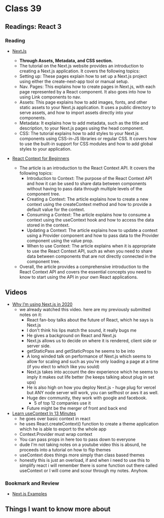 # Class 39

## Readings: React 3

### Reading

- [NextJs](https://nextjs.org/learn/basics/getting-started)
  - **Through Assets, Metadata, and CSS section.**
  - The tutorial on the Next.js website provides an introduction to creating a Next.js application. It covers the following topics:
  - Setting up: These pages explain how to set up a Next.js project using either the create-next-app tool or manual setup.
  - Nav. Pages: This explains how to create pages in Next.js, with each page represented by a React component. It also goes into how to using Link components to nav.
  - Assets: This page explains how to add images, fonts, and other static assets to your Next.js application. It uses a public directory to serve assets, and how to import assets directly into your components.
  - Metadata: It explains how to add metadata, such as the title and description, to your Next.js pages using the head component.
  - CSS: The tutorial explains how to add styles to your Next.js components using CSS-in-JS libraries or regular CSS. It covers how to use the built-in support for CSS modules and how to add global styles to your application.

- [React Context for Beginners](https://www.freecodecamp.org/news/react-context-for-beginners/)
  - The article is an introduction to the React Context API. It covers the following topics:
    - Introduction to Context: The purpose of the React Context API and how it can be used to share data between components without having to pass data through multiple levels of the component tree.
    - Creating a Context: The article explains how to create a new context using the createContext method and how to provide a default value for the context.
    - Consuming a Context: The article explains how to consume a context using the useContext hook and how to access the data stored in the context.
    - Updating a Context: The article explains how to update a context using a Provider component and how to pass data to the Provider component using the value prop.
    - When to use Context: The article explains when it is appropriate to use the React Context API, such as when you need to share data between components that are not directly connected in the component tree.
  - Overall, the article provides a comprehensive introduction to the React Context API and covers the essential concepts you need to know to start using the API in your own React applications.

## Videos

- [Why I’m using Next.js in 2020](https://www.youtube.com/watch?v=rtgbaKBhdkk)
  - we already watched this video. here are my previously submitted notes on it:
    - React fan-boy talks about the future of React, which he says is Next.js
    - I don't think his lips match the sound, it really bugs me
    - He gives a background on React and Next.js
    - Next.js allows us to decide on where it is rendered, client side or server side.
    - getStaticPass and getStaticProps he seems to be into
    - A long winded talk on performance of Next.js which seems to allow for scaling and such as you're only loading a page at a time (if you elect to which like you sould)
    - Next.js takes into account the dev experience which he seems to imply it makes out life better (he keeps talking about plug in set ups)
    - He is also high on how you deploy Next.js - huge plug for vercel but ANY node server will work, you can selfhost or aws it as well.
    - Huge dev community, they work with google and facebook.
      - 5 of top 12 companies use it
    - Future might be the merger of front and back end
- [Learn useContext In 13 Minutes](https://www.youtube.com/watch?v=5LrDIWkK_Bc)
  - he goes over basic context in react
  - he uses React.createContext() function to create a theme application which he is able to export to the whole app
  - Context.Provider must wrap context
  - You can pass props in here too to pass down to everyone
  - dude I'm not taking notes on a youtube video this is absurd, he proceeds into a tutorial on how to flip themes
  - useContext does things more simply than class based themes
  - honestly this is just an overload, if and when i need to use this to simplify react i will remember there is some function out there called useContext or I will come and scour through my notes. Anyhow. 

### Bookmark and Review

- [Next.js Examples](https://github.com/vercel/next.js/tree/canary/examples)

## Things I want to know more about
